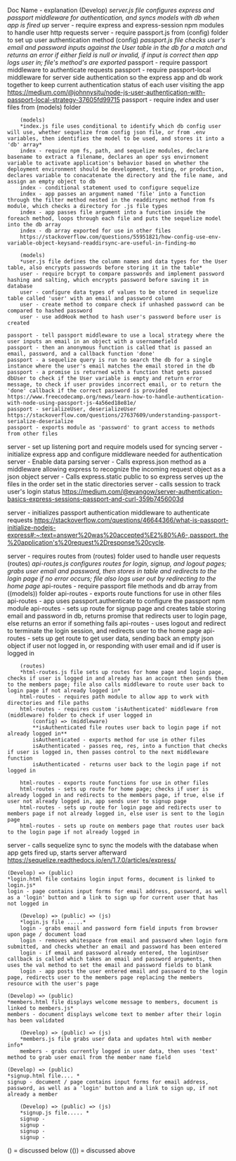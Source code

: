 Doc Name - explanation
(Develop)
*server.js file configures express and passport middleware for authentication, and syncs models with db when app is fired up*
server - require express and express-session npm modules to handle user http requests
server - require passport.js from (config) folder to set up user authentication method
    (config)
    *passport.js file checks user's email and password inputs against the User table in the db for a match and returns an error if either field is null or invalid, if input is correct then app logs user in; file's method's are exported*
    passport - require passport middleware to authenticate requests
    passport - require passport-local middleware for server side authentication so the express app and db work together to keep current authentication status of each user visiting the app
    https://medium.com/@johnnysitu/node-js-user-authentication-with-passport-local-strategy-37605fd99715
    passport - require index and user files from (models) folder
        
        (models)
        *index.js file uses conditional to identify which db config user will use, whether sequelize from config json file, or from .env variables, then identifies the model to be used, and stores it into a 'db' array*
        index - require npm fs, path, and sequelize modules, declare basename to extract a filename, declares an oper sys envirnoment variable to activate application's behavior based on whether the deployment environment should be development, testing, or production, declares variable to conacatenate the directory and the file name, and assign an empty object to db
        index - conditional statement used to configure sequelize
        index - app passes an argument named 'file' into a function through the filter method nested in the readdirsync method from fs module, which checks a directory for .js file types
        index - app passes file argument into a function inside the foreach method, loops through each file and puts the sequelize model into the db array
        index - db array exported for use in other files
        https://stackoverflow.com/questions/55951821/how-config-use-env-variable-object-keysand-readdirsync-are-useful-in-finding-mo

        (models)
        *user.js file defines the column names and data types for the User table, also encrypts passwords before storing it in the table*
        user - require bcrypt to compare passwords and implement password hashing and salting, which encrypts password before saving it in database
        user - configure data types of values to be stored in sequelize table called 'user' with an email and password column
        user - create method to compare check if unhashed password can be compared to hashed password
        user - use addHook method to hash user's password before user is created

    passport - tell passport middleware to use a local strategy where the user inputs an email in an object with a usernamefield 
    passport - then an anonymous function is called that is passed an email, password, and a callback function 'done'
    passport - a sequelize query is run to search the db for a single instance where the user's email matches the email stored in the db
    passport - a promise is returned with a function that gets passed dbUser to check if the User variable is empty and return error message, to check if user provides incorrect email, or to return the 'done' callback if the correct password is provided
    https://www.freecodecamp.org/news/learn-how-to-handle-authentication-with-node-using-passport-js-4a56ed18e81e/
    passport - serializeUser, deserializeUser
    https://stackoverflow.com/questions/27637609/understanding-passport-serialize-deserialize
    passport - exports module as 'password' to grant access to methods from other files
            
             
server - set up listening port and require models used for syncing
server - initialize express app and configure middleware needed for authentication
server - Enable data parsing
server - Calls express.json method as a middleware allowing express to recognize the incoming request object as a json object
server - Calls express.static public to so express serves up the files in the order set in the static directories
server - calls session to track user's login status
https://medium.com/@evangow/server-authentication-basics-express-sessions-passport-and-curl-359b7456003d

server - initializes passport authentication middleware to authenticate requests
https://stackoverflow.com/questions/46644366/what-is-passport-initialize-nodejs-express#:~:text=answer%20was%20accepted%E2%80%A6-,passport.,the%20application's%20request%2Dresponse%20cycle.

server - requires routes from (routes) folder used to handle user requests
        (routes)
        *api-routes.js configures routes for login, signup, and logout pages; grabs user email and password, then stores in table and redirects to the login page if no error occurs; file also logs user out by redirecting to the home page*
        api-routes - require passport file methods and db array from ((models)) folder
        api-routes - exports route functions for use in other files
        api-routes - app uses passport.authenticate to configure the passport npm module 
        api-routes - sets up route for signup page and creates table storing email and password in db, returns promise that redirects user to login page, else returns an error if something fails
        api-routes - uses logout and redirect to terminate the login session, and redirects user to the home page
        api-routes - sets up get route to get user data, sending back an empty json object if user not logged in, or responding with user email and id if user is logged in

        (routes)
        *html-routes.js file sets up routes for home page and login page, checks if user is logged in and already has an account then sends them to the members page; file also calls middleware to route user back to login page if not already logged in*
        html-routes - requires path module to allow app to work with directories and file paths
        html-routes - requires custom 'isAuthenticated' middleware from (middleware) folder to check if user logged in
            (config) => (middleware)
            **isAuthenticated file routes user back to login page if not already logged in**
            isAuthenticated - exports method for use in other files
            isAuthenticated - passes req, res, into a function that checks if user is logged in, then passes control to the next middleware function
            isAuthenticated - returns user back to the login page if not logged in 

        html-routes - exports route functions for use in other files
        html-routes - sets up route for home page; checks if user is already logged in and redirects to the members page, if true, else if user not already logged in, app sends user to signup page
        html-routes - sets up route for login page and redirects user to members page if not already logged in, else user is sent to the login page
        html-routes - sets up route on members page that routes user back to the login page if not already logged in

server - calls sequelize sync to sync the models with the database when app gets fired up, starts server afterward
https://sequelize.readthedocs.io/en/1.7.0/articles/express/

    (Develop) => (public)
    *login.html file contains login input forms, document is linked to login.js*
    login - page contains input forms for email address, password, as well as a 'login' button and a link to sign up for current user that has not logged in

        (Develop) => (public) => (js)
        *login.js file .....*
        login - grabs email and password form field inputs from browser upon page / document load
        login - removes whitespace from email and password when login form submitted, and checks whether an email and password has been entered
        login - if email and password already entered, the loginUser callback is called which takes an email and password arguments, then uses the val method to set the email and password fields to blank
        login - app posts the user entered email and password to the login page, redirects user to the members page replacing the members resource with the user's page

    (Develop) => (public)
    *members.html file displays welcome message to members, document is linked to members.js*
    members - document displays welcome text to member after their login has been validated

        (Develop) => (public) => (js)
        *members.js file grabs user data and updates html with member info*
        members - grabs currently logged in user data, then uses 'text' method to grab user email from the member name field

    (Develop) => (public)
    *signup.html file.... *
    signup - document / page contains input forms for email address, password, as well as a 'login' button and a link to sign up, if not already a member

        (Develop) => (public) => (js)
        *signup.js file..... *
        signup - 
        signup - 
        signup - 
        signup - 

() = discussed below
(()) = discussed above